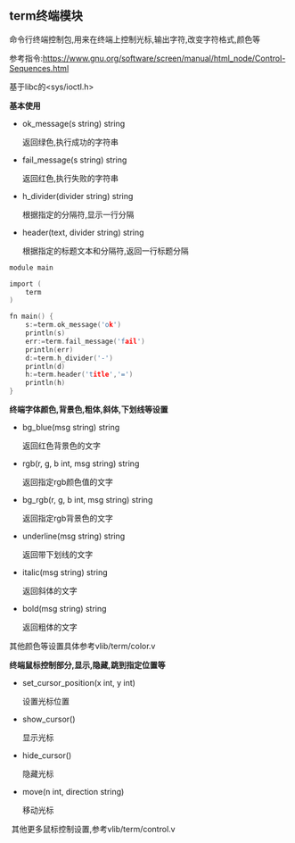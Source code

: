 ## term终端模块

命令行终端控制包,用来在终端上控制光标,输出字符,改变字符格式,颜色等

参考指令:https://www.gnu.org/software/screen/manual/html_node/Control-Sequences.html

基于libc的<sys/ioctl.h>

**基本使用**

- ok_message(s string) string

  返回绿色,执行成功的字符串

- fail_message(s string) string

  返回红色,执行失败的字符串

- h_divider(divider string) string

  根据指定的分隔符,显示一行分隔

- header(text, divider string) string

  根据指定的标题文本和分隔符,返回一行标题分隔

```c
module main

import (
	term
)

fn main() {
	s:=term.ok_message('ok')
	println(s)
	err:=term.fail_message('fail')
	println(err)
	d:=term.h_divider('-')
	println(d)
	h:=term.header('title','=')
	println(h)
}
```

**终端字体颜色,背景色,粗体,斜体,下划线等设置**

- bg_blue(msg string) string

  返回红色背景色的文字

- rgb(r, g, b int, msg string) string

  返回指定rgb颜色值的文字

- bg_rgb(r, g, b int, msg string) string

  返回指定rgb背景色的文字

- underline(msg string) string

  返回带下划线的文字

- italic(msg string) string

  返回斜体的文字

- bold(msg string) string

  返回粗体的文字

其他颜色等设置具体参考vlib/term/color.v

**终端鼠标控制部分,显示,隐藏,跳到指定位置等**

- set_cursor_position(x int, y int)

  设置光标位置

- show_cursor()

  显示光标

- hide_cursor()

  隐藏光标

- move(n int, direction string)

  移动光标

​    其他更多鼠标控制设置,参考vlib/term/control.v